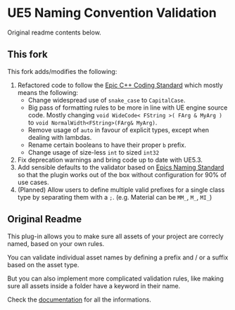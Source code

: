 # UE5 Naming Convention Validation
Original readme contents below.
## This fork

This fork adds/modifies the following:

1. Refactored code to follow the [Epic C++ Coding Standard](https://docs.unrealengine.com/5.1/en-US/epic-cplusplus-coding-standard-for-unreal-engine/) which mostly means the following:
    - Change widespread use of `snake_case` to `CapitalCase`.
    - Big pass of formatting rules to be more in line with UE engine source code. Mostly changing `void WideCode< FString >( FArg & MyArg )` to `void NormalWidth<FString>(FArg& MyArg)`.
    - Remove usage of `auto` in favour of explicit types, except when dealing with lambdas.
    - Rename certain booleans to have their proper `b` prefix.
    - Change usage of size-less `int` to sized `int32`
2. Fix deprecation warnings and bring code up to date with UE5.3.
3. Add sensible defaults to the validator based on [Epics Naming Standard](https://docs.unrealengine.com/5.1/en-US/recommended-asset-naming-conventions-in-unreal-engine-projects/) so that the plugin works out of the box without configuration for 90% of use cases.
4. (Planned) Allow users to define multiple valid prefixes for a single class type by separating them with a `;`. (e.g. Material can be `MM_`, `M_`, `MI_`)

## Original Readme

This plug-in allows you to make sure all assets of your project are correcly named, based on your own rules. 

You can validate individual asset names by defining a prefix and / or a suffix based on the asset type.

But you can also implement more complicated validation rules, like making sure all assets inside a folder have a keyword in their name.

Check the [documentation](https://theemidee.github.io/UENamingConventionValidation/) for all the informations.
